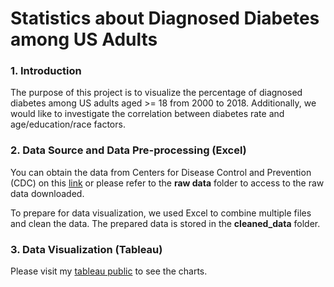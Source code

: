 # Statistics about Diagnosed Diabetes among US Adults

### 1. Introduction
The purpose of this project is to visualize the percentage of diagnosed diabetes among US adults aged >= 18 from 2000 to 2018. Additionally, we would like to investigate the correlation between diabetes rate and age/education/race factors. 

### 2. Data Source and Data Pre-processing (Excel)
You can obtain the data from Centers for Disease Control and Prevention (CDC) on this [link](https://gis.cdc.gov/grasp/diabetes/DiabetesAtlas.html#) or please refer to the **raw data** folder to access to the raw data downloaded. 

To prepare for data visualization, we used Excel to combine multiple files and clean the data. The prepared data is stored in the **cleaned_data** folder.

### 3. Data Visualization (Tableau)
Please visit my [tableau public](https://public.tableau.com/app/profile/uyen.huynh4317/viz/US_diabetes/US_diabates) to see the charts. 